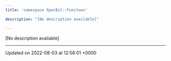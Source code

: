 ```yaml
---
title: 'namespace SpecBit::Functown'

description: "[No description available]"

---
```







[No description available]






-------------------------------

Updated on 2022-08-03 at 12:58:01 +0000